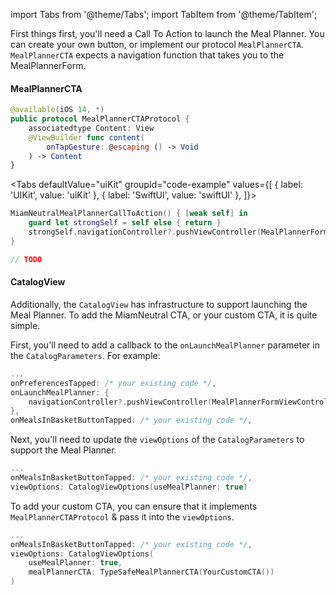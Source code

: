 import Tabs from '@theme/Tabs';
import TabItem from '@theme/TabItem';

First things first, you'll need a Call To Action to launch the Meal Planner.
You can create your own button, or implement our protocol `MealPlannerCTA`.
`MealPlannerCTA` expects a navigation function that takes you to the MealPlannerForm.

#### MealPlannerCTA

```swift
@available(iOS 14, *)
public protocol MealPlannerCTAProtocol {
    associatedtype Content: View
    @ViewBuilder func content(
        onTapGesture: @escaping () -> Void
    ) -> Content
}
```

<Tabs
defaultValue="uiKit"
groupId="code-example"
values={[
{ label: 'UIKit', value: 'uiKit' },
{ label: 'SwiftUI', value: 'swiftUI' },
]}>

<TabItem value="uiKit">

```swift
MiamNeutralMealPlannerCallToAction() { [weak self] in
    guard let strongSelf = self else { return }
    strongSelf.navigationController?.pushViewController(MealPlannerFormViewController(), animated: true)
}
```
</TabItem>
<TabItem value="swiftUI">

[//]: # (TODO)
```swift
// TODO
```
</TabItem>
</Tabs>

#### CatalogView

Additionally, the `CatalogView` has infrastructure to support launching the Meal Planner.
To add the MiamNeutral CTA, or your custom CTA, it is quite simple. 

First, you'll need to add a callback to the `onLaunchMealPlanner` parameter in the `CatalogParameters`.
For example:

```swift
...
onPreferencesTapped: /* your existing code */,
onLaunchMealPlanner: {
    navigationController?.pushViewController(MealPlannerFormViewController(), animated: true)
},
onMealsInBasketButtonTapped: /* your existing code */,
```

Next, you'll need to update the `viewOptions` of the `CatalogParameters` to support the Meal Planner.

```swift
...
onMealsInBasketButtonTapped: /* your existing code */,
viewOptions: CatalogViewOptions(useMealPlanner: true)
```

To add your custom CTA, you can ensure that it implements `MealPlannerCTAProtocol` & pass it into the `viewOptions`.

```swift
...
onMealsInBasketButtonTapped: /* your existing code */,
viewOptions: CatalogViewOptions(
    useMealPlanner: true,
    mealPlannerCTA: TypeSafeMealPlannerCTA(YourCustomCTA())
)
```
